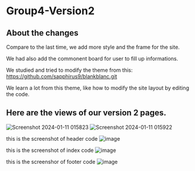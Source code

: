 # Group4-Version2

## About the changes
Compare to the last time, we add more style and the frame for the site.

We had also add the commonent board for user to fill up informations.

We studied and tried to modify the theme from this:
https://github.com/sapphirus9/blankblanc.git

We learn a lot from this theme, like how to modify the site layout by editing the code.

## Here are the views of our version 2 pages.
![Screenshot 2024-01-11 015823](https://github.com/CP-3402-CMS-GroupProject/Group4-Version2/assets/96897237/ecdcea6a-0db8-46fa-a1a3-fb21ecb699d6)
![Screenshot 2024-01-11 015922](https://github.com/CP-3402-CMS-GroupProject/Group4-Version2/assets/96897237/adc6a0d2-1ff5-4a6e-b60e-3511a0aeef89)

this is the screenshot of header code
![image](https://github.com/CP-3402-CMS-GroupProject/Group4-Version2/assets/96897237/d4dab529-bdb1-4879-b91e-2849ac3d6611)

this is the screenshot of index code
![image](https://github.com/CP-3402-CMS-GroupProject/Group4-Version2/assets/96897237/d34cddf5-ba9c-4209-be93-6872c6fc9cb9)

this is the screenshor of footer code
![image](https://github.com/CP-3402-CMS-GroupProject/Group4-Version2/assets/96897237/16977c77-6c0d-4568-9f18-5086713240a7)
